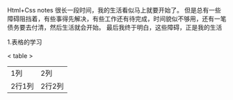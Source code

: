 Html+Css notes
很长一段时间，我的生活看似马上就要开始了。
但是总有一些障碍阻挡着，有些事得先解决，有些工作还有待完成，时间貌似不够用，还有一笔债务要去付清，然后生活就会开始。
最后我终于明白，这些障碍，正是我的生活


1.表格的学习<table>

< table >
  <tr>
    <td>1列</td>
    <td>2列</td>
  </tr> 
    <tr>
    <td>2行1列</td>
    <td>2行2列</td>
    </tr> 
  </table>

